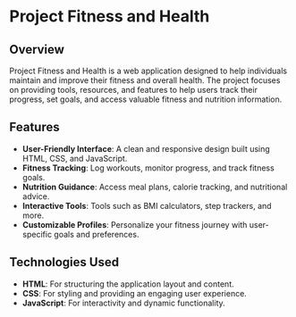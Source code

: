 # Project Fitness and Health

## Overview

Project Fitness and Health is a web application designed to help individuals maintain and improve their fitness and overall health. The project focuses on providing tools, resources, and features to help users track their progress, set goals, and access valuable fitness and nutrition information.

## Features

- **User-Friendly Interface**: A clean and responsive design built using HTML, CSS, and JavaScript.
- **Fitness Tracking**: Log workouts, monitor progress, and track fitness goals.
- **Nutrition Guidance**: Access meal plans, calorie tracking, and nutritional advice.
- **Interactive Tools**: Tools such as BMI calculators, step trackers, and more.
- **Customizable Profiles**: Personalize your fitness journey with user-specific goals and preferences.

## Technologies Used

- **HTML**: For structuring the application layout and content.
- **CSS**: For styling and providing an engaging user experience.
- **JavaScript**: For interactivity and dynamic functionality.
